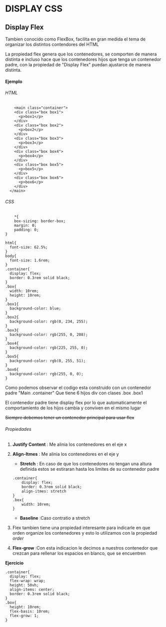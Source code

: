 # DISPLAY CSS

## Display Flex

Tambien conocido como FlexBox, facilita en gran medida el tema de organizar los distintos contendores del HTML

La propiedad flex genera que los contenedores, se comporten de manera distinta e incluso hace que los contenedores hijos que tenga un contenedor padre, con la propiedad de "Display Flex" puedan ajustarce de manera distinta.

#### Ejemplo

###### HTML
```
    <main class="container">
    <div class="box box1">
      <p>box1</p>
    </div>
    <div class="box box2">
      <p>box2</p>
    </div>
    <div class="box box3">
      <p>box3</p>
    </div>
    <div class="box box4">
      <p>box4</p>
    </div>
    <div class="box box5">
      <p>box5</p>
    </div>
    <div class="box box6">
      <p>box6</p>
    </div>
  </main>
```
###### CSS
```
    *{
    box-sizing: border-box;
    margin: 0;
    padding: 0;
}
  
html{
  font-size: 62.5%;
}
body{
  font-size: 1.6rem;
}
.container{
  display: flex;
  border: 0.3rem solid black;
}
.box{
  width: 10rem;
  height: 10rem;
}
.box1{
  background-color: blue;
}
.box2{
  background-color: rgb(0, 234, 255);
}
.box3{
  background-color: rgb(255, 0, 208);
}
.box4{
  background-color: rgb(225, 255, 0);
}
.box5{
  background-color: rgb(0, 255, 51);
}
.box6{
  background-color: rgb(255, 0, 0);
}
```
Como podemos observar el codigo esta construido con un contenedor padre "Main .container" Que tiene 6 hijos div con clases .box .box1

El contenedor padre tiene display flex por lo que automaticamente el comportamiento de los hijos cambia y conviven en el mismo lugar

~~Siempre debemos tener un contenedor principal para usar flex~~

###### Propiedades
1. **Justify Content** : Me alinia los contenedores en el eje x
2. **Align-Itmes** : Me alinia los contenedores en el eje y
    * **Stretch** : En caso de que los contenedores no tengan una altura definida estos se estiraran hasta los limites de su contenedor padre     

    ```
    .container{
        display: flex;
        border: 0.3rem solid black;
        align-itmes: stretch
    }
    .box{
        width: 10rem;
    }
    ``` 
    * **Baseline** :Caso contratio a stretch

3. Flex tambien tiene una propiedad interesante para indicarle en que orden organize los contenedores y esto lo utilizamos con la propiedad *order*

4. **Flex-grow** :Con esta indicacion le decimos a nuestros contenedor que crezcan para rellenar los espacios en blanco, que se encuentren

**Ejercicio**
``` 
.container{
  display: flex;
  flex-wrap: wrap;
  height: 50vh;
  align-items: center;
  border: 0.3rem solid black;
}
.box{
  height: 10rem;
  flex-basis: 10rem;
  flex-grow: 1;
}
``` 